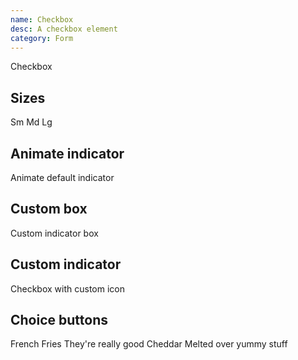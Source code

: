 ```yaml
---
name: Checkbox
desc: A checkbox element
category: Form
---
```


<core-knobs src="./components.json" name="core-checkbox">
  <core-checkbox>Checkbox</core-checkbox>
</core-knobs>

## Sizes

<core-knobs hideTabs src="./components.json" name="core-checkbox">
  <core-checkbox size="sm">Sm</core-checkbox>
  <core-checkbox size="md">Md</core-checkbox>
  <core-checkbox size="lg">Lg</core-checkbox>
</core-knobs>

## Animate indicator

<core-knobs hideTabs src="./components.json" name="core-checkbox">
  <style>
    .animate::part(indicator) {
      opacity: 0;
      transition: all 0.5s ease;
      transform: rotate(-90deg);
    }
    .animate[checked]::part(indicator) {
      opacity: 1;
      transform: rotate(0deg);
      color: var(--core-color-white);
    }
  </style>
  <core-checkbox class="animate">
    Animate default indicator
  </core-checkbox>
</core-knobs>

## Custom box

<core-knobs hideTabs src="./components.json" name="core-checkbox">
  <style>
    .heart .gg-heart {
      color: lightgray;
    }
    .heart:hover .gg-heart {
      color: gray;
    }
    .heart[checked] .gg-heart {
      color: red;
    }
  </style>
  <core-checkbox class="heart">
  <i slot="box" class="gg-heart"></i>
    Custom indicator box
  </core-checkbox>
</core-knobs>

## Custom indicator

<core-knobs hideTabs src="./components.json" name="core-checkbox">
  <core-checkbox>
    <i slot="indicator" class="gg-close"></i>
    Checkbox with custom icon
  </core-checkbox>
</core-knobs>

## Choice buttons

<core-knobs hideTabs src="./components.json" name="core-checkbox">
  <style>
    .choice {
      margin-bottom: var(--core-space-md);
      padding: 0 var(--core-space-md);
      height: var(--core-size-xl);
      border: 2px solid var(--core-color-ui-light);
    }
    .choice:hover {
      border-color: var(--core-color-ui);
    }
    .choice[checked] {
      border-color: var(--core-color-focus);
    }
  </style>
  <core-checkbox class="choice" full>
    <core-text tag="div" look="h3">French Fries</core-text>
    <core-text tag="div" look="p">They're really good</core-text>
  </core-checkbox>
  <core-checkbox class="choice" full>
    <core-text tag="div" look="h3">Cheddar</core-text>
    <core-text tag="div" look="p">Melted over yummy stuff</core-text>
  </core-checkbox>
</core-knobs>
